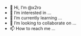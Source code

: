 - 👋 Hi, I’m @x2ro
- 👀 I’m interested in ...
- 🌱 I’m currently learning ...
- 💞️ I’m looking to collaborate on ...
- 📫 How to reach me ...

<!---
x2ro/x2ro is a ✨ special ✨ repository because its `README.md` (this file) appears on your GitHub profile.
You can click the Preview link to take a look at your changes.
--->
